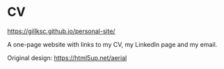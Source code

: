 # CV

https://gillksc.github.io/personal-site/

A one-page website with links to my CV, my LinkedIn page and my email.

Original design: https://html5up.net/aerial
